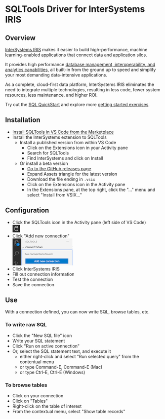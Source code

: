 # SQLTools Driver for InterSystems IRIS

## Overview

[InterSystems IRIS](https://www.intersystems.com/products/intersystems-iris/) makes it easier to build high-performance, machine learning-enabled applications that connect data and application silos.

It provides high performance [database management, interoperability, and analytics capabilities](https://www.intersystems.com/products/intersystems-iris/#technology), all built-in from the ground up to speed and simplify your most demanding data-intensive applications.

As a complete, cloud-first data platform, InterSystems IRIS eliminates the need to integrate multiple technologies, resulting in less code, fewer system resources, less maintenance, and higher ROI.

Try out the [SQL QuickStart](https://gettingstarted.intersystems.com/language-quickstarts/sql-quickstart/) and explore more [getting started exercises](https://gettingstarted.intersystems.com).

## Installation

- [Install SQLTools in VS Code from the Marketplace](https://marketplace.visualstudio.com/items?itemName=mtxr.sqltools)
- Install the InterSystems extension to SQLTools
  - Install a published version from within VS Code
    - Click on the Extensions icon in your Activity pane
    - Search for SQLTools
    - Find InterSystems and click on Install
  - Or install a beta version
    - [Go to the GitHub releases page](https://github.com/intersystems-community/sqltools-intersystems-driver/releases)
    - Expand Assets triangle for the latest version
    - Download the file ending in `.vsix`
    - Click on the Extensions icon in the Activity pane
    - In the Extensions pane, at the top right, click the "..." menu and select "Install from VSIX..."

## Configuration

- Click the SQLTools icon in the Activity pane (left side of VS Code)  
  ![SQLTools icon in Activity pane](docs/assets/img/activitybar.png)
- Click "Add new connection"  
  ![Add connection button](docs/assets/img/addconnection.png)
- Click InterSystems IRIS
- Fill out connection information
- Test the connection
- Save the connection

## Use

With a connection defined, you can now write SQL, browse tables, etc.

### To write raw SQL
- Click the "New SQL file" icon
- Write your SQL statement
- Click "Run on active connection"
- Or, select the SQL statement text, and execute it
  - either right-click and select "Run selected query" from the contentual menu
  - or type Command-E, Command-E (Mac)
  - or type Ctrl-E, Ctrl-E (Windows)

### To browse tables

- Click on your connection
- Click on "Tables"
- Right-click on the table of interest
- From the contextual menu, select "Show table records"